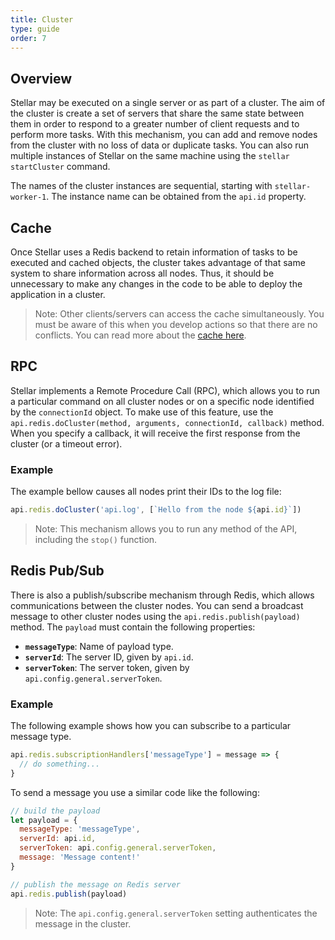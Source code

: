 ```yaml
---
title: Cluster
type: guide
order: 7
---
```


## Overview

Stellar may be executed on a single server or as part of a cluster. The aim of the cluster is create a set of servers that share the same state between them in order to respond to a greater number of client requests and to perform more tasks. With this mechanism, you can add and remove nodes from the cluster with no loss of data or duplicate tasks. You can also run multiple instances of Stellar on the same machine using the `stellar startCluster` command.

The names of the cluster instances are sequential, starting with `stellar-worker-1`. The instance name can be obtained from the `api.id` property.

## Cache

Once Stellar uses a Redis backend to retain information of tasks to be executed and cached objects, the cluster takes advantage of that same system to share information across all nodes. Thus, it should be unnecessary to make any changes in the code to be able to deploy the application in a cluster.

> Note: Other clients/servers can access the cache simultaneously. You must be aware of this when you develop actions so that there are no conflicts. You can read more about the [cache here](cache.html).

## RPC

Stellar implements a Remote Procedure Call (RPC), which allows you to run a particular command on all cluster nodes or on a specific node identified by the `connectionId` object. To make use of this feature, use the `api.redis.doCluster(method, arguments, connectionId, callback)` method.  When you specify a callback, it will receive the first response from the cluster (or a timeout error).

### Example

The example bellow causes all nodes print their IDs to the log file:

```js
api.redis.doCluster('api.log', [`Hello from the node ${api.id}`])
```

> Note: This mechanism allows you to run any method of the API, including the `stop()` function.

## Redis Pub/Sub

There is also a publish/subscribe mechanism through Redis, which allows communications between the cluster nodes. You can send a broadcast message to other cluster nodes using the `api.redis.publish(payload)` method. The `payload` must contain the following properties:

- **`messageType`**: Name of payload type.
- **`serverId`**: The server ID, given by `api.id`.
- **`serverToken`**: The server token, given by `api.config.general.serverToken`.

### Example

The following example shows how you can subscribe to a particular message type.

```js
api.redis.subscriptionHandlers['messageType'] = message => {
  // do something...
}
```

To send a message you use a similar code like the following:

```js
// build the payload
let payload = {
  messageType: 'messageType',
  serverId: api.id,
  serverToken: api.config.general.serverToken,
  message: 'Message content!'
}

// publish the message on Redis server
api.redis.publish(payload)
```

> Note: The `api.config.general.serverToken` setting authenticates the message in the cluster.
